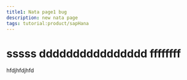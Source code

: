 ```yaml
---
title1: Nata page1 bug
description: new nata page
tags: tutorial:product/sapHana
---
```

# sssss dddddddddddddddd ffffffff
hfdjhfdjhfd
